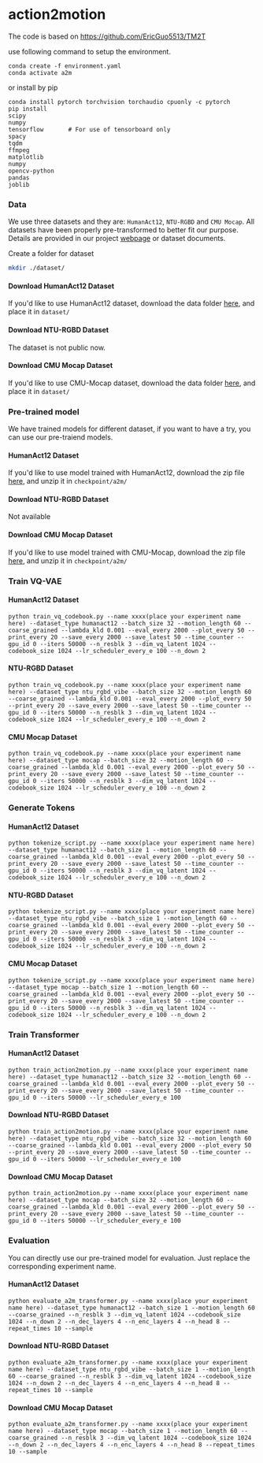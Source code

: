 # action2motion
The code is based on https://github.com/EricGuo5513/TM2T


use following command to setup the environment.
```
conda create -f environment.yaml
conda activate a2m
```
or install by pip
```
conda install pytorch torchvision torchaudio cpuonly -c pytorch
pip install 
scipy
numpy
tensorflow       # For use of tensorboard only
spacy
tqdm
ffmpeg
matplotlib
numpy
opencv-python
pandas
joblib
```

### Data

We use three datasets and they are: `HumanAct12`, `NTU-RGBD` and `CMU Mocap`. All datasets have been properly pre-transformed to better fit our purpose. Details are provided in our project [webpage](https://ericguo5513.github.io/action-to-motion/) or dataset documents. 

Create a folder for dataset

```sh
mkdir ./dataset/
```

#### Download HumanAct12 Dataset
If you'd like to use HumanAct12 dataset, download the data folder [here](https://drive.google.com/drive/folders/1hGNkxI9jPbdFueUHfj8H8zC2f7DTb8NG?usp=sharing), and place it in `dataset/`

#### Download NTU-RGBD Dataset
The dataset is not public now.

#### Download CMU Mocap Dataset
If you'd like to use CMU-Mocap dataset, download the data folder [here](https://drive.google.com/drive/folders/1_2jbZK48Li6sm1duNJnR_eyQjVdJQDoU?usp=sharing), and place it in `dataset/`


### Pre-trained model
We have trained models for different dataset, if you want to have a try, you can use our pre-traiend models.

#### HumanAct12 Dataset
If you'd like to use model trained with HumanAct12, download the zip file [here](https://drive.google.com/file/d/1DZFInlqKFA7Q2vAcPfK4cmUbriKR3ZZx/view?usp=share_link), and unzip it in `checkpoint/a2m/`

#### Download NTU-RGBD Dataset
Not available

#### Download CMU Mocap Dataset
If you'd like to use model trained with CMU-Mocap, download the zip file [here](https://drive.google.com/file/d/1sFkBqqhxBVbvbLqcp-QQVhUDtzsbdyWM/view?usp=share_link), and unzip it in `checkpoint/a2m/`

### Train VQ-VAE
#### HumanAct12 Dataset
```
python train_vq_codebook.py --name xxxx(place your experiment name here) --dataset_type humanact12 --batch_size 32 --motion_length 60 --coarse_grained --lambda_kld 0.001 --eval_every 2000 --plot_every 50 --print_every 20 --save_every 2000 --save_latest 50 --time_counter --gpu_id 0 --iters 50000 --n_resblk 3 --dim_vq_latent 1024 --codebook_size 1024 --lr_scheduler_every_e 100 --n_down 2 
```

#### NTU-RGBD Dataset
```
python train_vq_codebook.py --name xxxx(place your experiment name here) --dataset_type ntu_rgbd_vibe --batch_size 32 --motion_length 60 --coarse_grained --lambda_kld 0.001 --eval_every 2000 --plot_every 50 --print_every 20 --save_every 2000 --save_latest 50 --time_counter --gpu_id 0 --iters 50000 --n_resblk 3 --dim_vq_latent 1024 --codebook_size 1024 --lr_scheduler_every_e 100 --n_down 2 
```

#### CMU Mocap Dataset
```
python train_vq_codebook.py --name xxxx(place your experiment name here) --dataset_type mocap --batch_size 32 --motion_length 60 --coarse_grained --lambda_kld 0.001 --eval_every 2000 --plot_every 50 --print_every 20 --save_every 2000 --save_latest 50 --time_counter --gpu_id 0 --iters 50000 --n_resblk 3 --dim_vq_latent 1024 --codebook_size 1024 --lr_scheduler_every_e 100 --n_down 2 
```

### Generate Tokens
#### HumanAct12 Dataset
```
python tokenize_script.py --name xxxx(place your experiment name here) --dataset_type humanact12 --batch_size 1 --motion_length 60 --coarse_grained --lambda_kld 0.001 --eval_every 2000 --plot_every 50 --print_every 20 --save_every 2000 --save_latest 50 --time_counter --gpu_id 0 --iters 50000 --n_resblk 3 --dim_vq_latent 1024 --codebook_size 1024 --lr_scheduler_every_e 100 --n_down 2 
```

#### NTU-RGBD Dataset
```
python tokenize_script.py --name xxxx(place your experiment name here) --dataset_type ntu_rgbd_vibe --batch_size 1 --motion_length 60 --coarse_grained --lambda_kld 0.001 --eval_every 2000 --plot_every 50 --print_every 20 --save_every 2000 --save_latest 50 --time_counter --gpu_id 0 --iters 50000 --n_resblk 3 --dim_vq_latent 1024 --codebook_size 1024 --lr_scheduler_every_e 100 --n_down 2  
```

#### CMU Mocap Dataset
```
python tokenize_script.py --name xxxx(place your experiment name here) --dataset_type mocap --batch_size 1 --motion_length 60 --coarse_grained --lambda_kld 0.001 --eval_every 2000 --plot_every 50 --print_every 20 --save_every 2000 --save_latest 50 --time_counter --gpu_id 0 --iters 50000 --n_resblk 3 --dim_vq_latent 1024 --codebook_size 1024 --lr_scheduler_every_e 100 --n_down 2  
```

### Train Transformer
#### HumanAct12 Dataset
```
python train_action2motion.py --name xxxx(place your experiment name here) --dataset_type humanact12 --batch_size 32 --motion_length 60 --coarse_grained --lambda_kld 0.001 --eval_every 2000 --plot_every 50 --print_every 20 --save_every 2000 --save_latest 50 --time_counter --gpu_id 0 --iters 50000 --lr_scheduler_every_e 100 
```

#### Download NTU-RGBD Dataset
```
python train_action2motion.py --name xxxx(place your experiment name here) --dataset_type ntu_rgbd_vibe --batch_size 32 --motion_length 60 --coarse_grained --lambda_kld 0.001 --eval_every 2000 --plot_every 50 --print_every 20 --save_every 2000 --save_latest 50 --time_counter --gpu_id 0 --iters 50000 --lr_scheduler_every_e 100 
```

#### Download CMU Mocap Dataset
```
python train_action2motion.py --name xxxx(place your experiment name here) --dataset_type mocap --batch_size 32 --motion_length 60 --coarse_grained --lambda_kld 0.001 --eval_every 2000 --plot_every 50 --print_every 20 --save_every 2000 --save_latest 50 --time_counter --gpu_id 0 --iters 50000 --lr_scheduler_every_e 100  
```


### Evaluation
You can directly use our pre-trained model for evaluation. Just replace the corresponding experiment name.

#### HumanAct12 Dataset
```
python evaluate_a2m_transformer.py --name xxxx(place your experiment name here) --dataset_type humanact12 --batch_size 1 --motion_length 60 --coarse_grained --n_resblk 3 --dim_vq_latent 1024 --codebook_size 1024 --n_down 2 --n_dec_layers 4 --n_enc_layers 4 --n_head 8 --repeat_times 10 --sample 
```

#### Download NTU-RGBD Dataset
```
python evaluate_a2m_transformer.py --name xxxx(place your experiment name here) --dataset_type ntu_rgbd_vibe --batch_size 1 --motion_length 60 --coarse_grained --n_resblk 3 --dim_vq_latent 1024 --codebook_size 1024 --n_down 2 --n_dec_layers 4 --n_enc_layers 4 --n_head 8 --repeat_times 10 --sample
```

#### Download CMU Mocap Dataset
```
python evaluate_a2m_transformer.py --name xxxx(place your experiment name here) --dataset_type mocap --batch_size 1 --motion_length 60 --coarse_grained --n_resblk 3 --dim_vq_latent 1024 --codebook_size 1024 --n_down 2 --n_dec_layers 4 --n_enc_layers 4 --n_head 8 --repeat_times 10 --sample
```